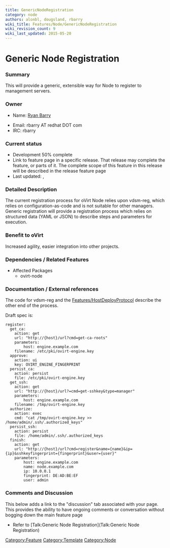 ```yaml
---
title: GenericNodeRegistration
category: node
authors: alonbl, dougsland, rbarry
wiki_title: Features/Node/GenericNodeRegistration
wiki_revision_count: 9
wiki_last_updated: 2015-05-20
---
```


# Generic Node Registration

### Summary

This will provide a generic, extensible way for Node to register to management servers.

### Owner

*   Name: [ Ryan Barry](User:rbarry)

<!-- -->

*   Email: rbarry AT redhat DOT com
*   IRC: rbarry

### Current status

*   Development 50% complete
*   Link to feature page in a specific release. That release may complete the feature, or parts of it. The complete scope of this feature in this release will be described in the release feature page
*   Last updated: ,

### Detailed Description

The current registration process for oVirt Node relies upon vdsm-reg, which relies on configuration-as-code and is not suitable for other managers. Generic registration will provide a registration process which relies on structured data (YAML or JSON) to describe steps and parameters for execution.

### Benefit to oVirt

Increased agility, easier integration into other projects.

### Dependencies / Related Features

*   Affected Packages
    -   ovirt-node

### Documentation / External references

The code for vdsm-reg and the [Features/HostDeployProtocol](Features/HostDeployProtocol) describe the other end of the process.

Draft spec is:

    register:
      get_ca:
        action: get
        url: "http://{host}/url?cmd=get-ca-roots"
        parameters:
            host: engine.example.com
        filename: /etc/pki/ovirt-engine.key
      approve:
        action: ui
        key: OVIRT_ENGINE_FINGERPRINT
      persist_ca:
        action: persist
        file: /etc/pki/ovirt-engine.key
      get_ssh:
        action: get
        url: "http://{host}/url?=cmd=get-sshkey&type=manager"
        parameters:
            host: engine.example.com
        filename: /tmp/ovirt-engine.key
      authorize:
        action: exec
        cmd: "cat /tmp/ovirt-engine.key >> /home/admin/.ssh/.authorized_keys"
      persist_ssh:
        action: persist
        file: /home/admin/.ssh/.authorized_keys
      finish:
        action: get
        url: "http://{host}/url?cmd=register&name={name}&ip={ip}&sshkeyfingerprint={fingerprint}&user={user}"
        parameters:
            host: engine.example.com
            name: node.example.com
            ip: 10.0.0.1
            fingerprint: DE:AD:BE:EF
            user: admin

### Comments and Discussion

This below adds a link to the "discussion" tab associated with your page. This provides the ability to have ongoing comments or conversation without bogging down the main feature page

*   Refer to [Talk:Generic Node Registration](Talk:Generic Node Registration)

<Category:Feature> <Category:Template> <Category:Node>
